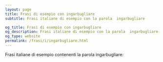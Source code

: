 ```yaml
---
layout: page
title: Frasi di esempio con ingarbugliare 
subtitle: Frasi italiane di esempio con la parola  ingarbugliare

og_title: Frasi di esempio con ingarbugliare 
og_description: Frasi italiane di esempio con la parola  ingarbugliare
og_type: website
permalink: /frasi/i/ingarbugliare.html
---
```


Frasi italiane di esempio contenenti la parola ingarbugliare:



